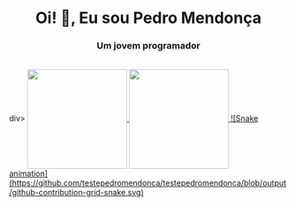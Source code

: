 <h1 align="center">Oi! 👋, Eu sou Pedro Mendonça</h1>
<h3 align="center">Um jovem programador</h3>
<br>
div>
  <a href="https://github.com/testepedromendonca">
  <img height="180em"   align="center" src="https://github-readme-stats.vercel.app/api username=testepedromendonca&show_icons=true&theme=react&include_all_commits=true&count_private=true"/>
  <img height="180em"  align="center" src="https://github-readme-stats.vercel.app/api/top-langs/?username=testepedromendonca&layout=compact&langs_count=7&theme=react" />
  </div>
![Snake animation](https://github.com/testepedromendonca/testepedromendonca/blob/output/github-contribution-grid-snake.svg)
